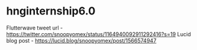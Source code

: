 # hnginternship6.0
Flutterwave tweet url -
https://twitter.com/snoopyomex/status/1164940092911292416?s=19
Lucid blog post -
https://lucid.blog/snoopyomex/post/1566574947
